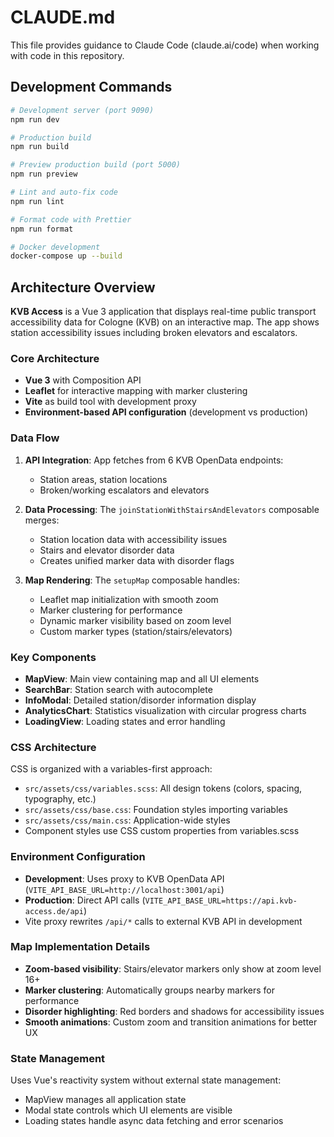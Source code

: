 # CLAUDE.md

This file provides guidance to Claude Code (claude.ai/code) when working with code in this repository.

## Development Commands

```bash
# Development server (port 9090)
npm run dev

# Production build
npm run build

# Preview production build (port 5000)
npm run preview

# Lint and auto-fix code
npm run lint

# Format code with Prettier
npm run format

# Docker development
docker-compose up --build
```

## Architecture Overview

**KVB Access** is a Vue 3 application that displays real-time public transport accessibility data for Cologne (KVB) on an interactive map. The app shows station accessibility issues including broken elevators and escalators.

### Core Architecture

- **Vue 3** with Composition API
- **Leaflet** for interactive mapping with marker clustering
- **Vite** as build tool with development proxy
- **Environment-based API configuration** (development vs production)

### Data Flow

1. **API Integration**: App fetches from 6 KVB OpenData endpoints:
   - Station areas, station locations
   - Broken/working escalators and elevators
   
2. **Data Processing**: The `joinStationWithStairsAndElevators` composable merges:
   - Station location data with accessibility issues
   - Stairs and elevator disorder data
   - Creates unified marker data with disorder flags

3. **Map Rendering**: The `setupMap` composable handles:
   - Leaflet map initialization with smooth zoom
   - Marker clustering for performance
   - Dynamic marker visibility based on zoom level
   - Custom marker types (station/stairs/elevators)

### Key Components

- **MapView**: Main view containing map and all UI elements
- **SearchBar**: Station search with autocomplete
- **InfoModal**: Detailed station/disorder information display
- **AnalyticsChart**: Statistics visualization with circular progress charts
- **LoadingView**: Loading states and error handling

### CSS Architecture

CSS is organized with a variables-first approach:
- `src/assets/css/variables.scss`: All design tokens (colors, spacing, typography, etc.)
- `src/assets/css/base.css`: Foundation styles importing variables
- `src/assets/css/main.css`: Application-wide styles
- Component styles use CSS custom properties from variables.scss

### Environment Configuration

- **Development**: Uses proxy to KVB OpenData API (`VITE_API_BASE_URL=http://localhost:3001/api`)
- **Production**: Direct API calls (`VITE_API_BASE_URL=https://api.kvb-access.de/api`)
- Vite proxy rewrites `/api/*` calls to external KVB API in development

### Map Implementation Details

- **Zoom-based visibility**: Stairs/elevator markers only show at zoom level 16+
- **Marker clustering**: Automatically groups nearby markers for performance
- **Disorder highlighting**: Red borders and shadows for accessibility issues
- **Smooth animations**: Custom zoom and transition animations for better UX

### State Management

Uses Vue's reactivity system without external state management:
- MapView manages all application state
- Modal state controls which UI elements are visible
- Loading states handle async data fetching and error scenarios